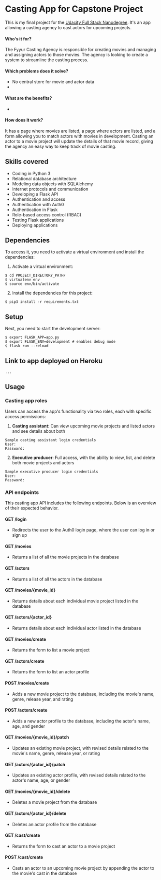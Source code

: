 # Casting App for Capstone Project

This is my final project for the [Udacity Full Stack Nanodegree](https://www.udacity.com/course/full-stack-web-developer-nanodegree--nd004). It's an app allowing a casting agency to cast actors for upcoming projects. 

#### Who's it for?
The Fyyur Casting Agency is responsible for creating movies and managing and assigning actors to those movies. The agency is looking to create a system to streamline the casting process.

#### Which problems does it solve?
- No central store for movie and actor data
- 

#### What are the benefits?
- 

#### How does it work?
It has a page where movies are listed, a page where actors are listed, and a form allowing you to match actors with movies in development. Casting an actor to a movie project will update the details of that movie record, giving the agency an easy way to keep track of movie casting.

## Skills covered
- Coding in Python 3
- Relational database architecture
- Modeling data objects with SQLAlchemy
- Internet protocols and communication
- Developing a Flask API
- Authentication and access
- Authentication with Auth0
- Authentication in Flask
- Role-based access control (RBAC)
- Testing Flask applications
- Deploying applications

## Dependencies
To access it, you need to activate a virtual environment and install the dependencies:
1. Activate a virtual environment:
```
$ cd PROJECT_DIRECTORY_PATH/
$ virtualenv env
$ source env/bin/activate
```
2. Install the dependencies for this project:
```
$ pip3 install -r requirements.txt
```

## Setup
Next, you need to start the development server:  
```
$ export FLASK_APP=app.py 
$ export FLASK_ENV=development # enables debug mode  
$ flask run --reload
```

## Link to app deployed on Heroku
```
...
```

## Usage

### Casting app roles
Users can access the app's functionality via two roles, each with specific access permissions:

1. <strong>Casting assistant</strong>: Can view upcoming movie projects and listed actors and see details about both
```
Sample casting assistant login credentials
User:
Password:
```

2. <strong>Executive producer</strong>: Full access, with the ability to view, list, and delete both movie projects and actors
```
Sample executive producer login credentials
User:
Password:
```

### API endpoints
This casting app API includes the following endpoints. Below is an overview of their expected behavior.

#### GET /login
- Redirects the user to the Auth0 login page, where the user can log in or sign up

#### GET /movies
- Returns a list of all the movie projects in the database

#### GET /actors
- Returns a list of all the actors in the database

#### GET /movies/{movie_id}
- Returns details about each individual movie project listed in the database

#### GET /actors/{actor_id}
- Returns details about each individual actor listed in the database

#### GET /movies/create
- Returns the form to list a movie project

#### GET /actors/create
- Returns the form to list an actor profile

#### POST /movies/create
- Adds a new movie project to the database, including the movie's name, genre, release year, and rating

#### POST /actors/create
- Adds a new actor profile to the database, including the actor's name, age, and gender

#### GET /movies/{movie_id}/patch
- Updates an existing movie project, with revised details related to the movie's name, genre, release year, or rating

#### GET /actors/{actor_id}/patch
- Updates an existing actor profile, with revised details related to the actor's name, age, or gender

#### GET /movies/{movie_id}/delete
- Deletes a movie project from the database

#### GET /actors/{actor_id}/delete
- Deletes an actor profile from the database

#### GET /cast/create
- Returns the form to cast an actor to a movie project

#### POST /cast/create
- Casts an actor to an upcoming movie project by appending the actor to the movie's cast in the database
